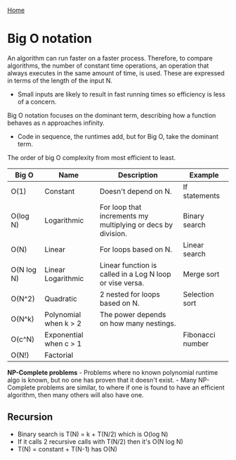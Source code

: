 [Home](../README.md)

# Big O notation
An algorithm can run faster on a faster process. Therefore, to compare algorithms, the number of constant time operations, an operation that always executes in the same amount of time, is used. These are expressed in terms of the length of the input N.
- Small inputs are likely to result in fast running times so efficiency is less of a concern.

Big O notation focuses on the dominant term, describing how a function behaves as n approaches infinity.

- Code in sequence, the runtimes add, but for Big O, take the dominant term.

The order of big O complexity from most efficient to least.

| Big O      | Name                   | Description                                                  | Example          |
|------------|------------------------|--------------------------------------------------------------|------------------|
| O(1)       | Constant               | Doesn't depend on N.                                         | If statements    |
| O(log N)   | Logarithmic            | For loop that increments my multiplying or decs by division. | Binary search    |
| O(N)       | Linear                 | For loops based on N.                                        | Linear search    |
| O(N log N) | Linear Logarithmic     | Linear function is called in a Log N loop or vise versa.     | Merge sort       |
| O(N^2)     | Quadratic              | 2 nested for loops based on N.                               | Selection sort   |
| O(N^k)     | Polynomial when k > 2  | The power depends on how many nestings.                      |                  |
| O(c^N)     | Exponential when c > 1 |                                                              | Fibonacci number |
| O(N!)      | Factorial              |                                                              |                  |

**NP-Complete problems** - Problems where no known polynomial runtime algo is known, but no one has proven that it doesn't exist.
	- Many NP-Complete problems are similar, to where if one is found to have an efficient algorithm, then many others will also have one.

## Recursion
- Binary search is T(N) = k + T(N/2) which is O(log N)
- If it calls 2 recursive calls with T(N/2) then it's O(N log N)
- T(N) = constant + T(N-1) has O(N)